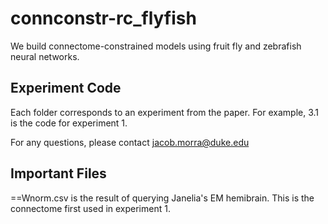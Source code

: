 # connconstr-rc_flyfish
We build connectome-constrained models using fruit fly and zebrafish neural networks.

## Experiment Code
Each folder corresponds to an experiment from the paper. For example, 3.1 is the code for experiment 1.

For any questions, please contact jacob.morra@duke.edu

## Important Files
==Wnorm.csv is the result of querying Janelia's EM hemibrain. This is the connectome first used in experiment 1.
